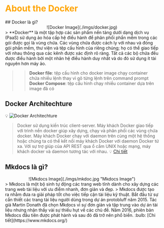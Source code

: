 <h1 style="color:orange">About the Docker</h1>
## Docker là gì?

<center>![Docker Image](./imgs/docker.jpg)</center>
> **Docker** là một tập hợp các sản phẩm nền tảng dưới dạng dịch vụ (PaaS) sử dụng ảo hóa cấp hệ điều hành để phân phối phần mềm trong các gói được gọi là vùng chứa. Các vùng chứa được cách ly với nhau và đóng gói phần mềm, thư viện và tệp cấu hình của riêng chúng; họ có thể giao tiếp với nhau thông qua các kênh được xác định rõ ràng. Tất cả các bộ chứa đều được điều hành bởi một nhân hệ điều hành duy nhất và do đó sử dụng ít tài nguyên hơn máy ảo.

>> **Docker file**: tệp cấu hình cho docker image chạy container chứa nhiều lệnh thay vì gõ từng lệnh trên command prompt
>> **Docker Compose**: tệp cấu hình chạy nhiều container dựa trên image đã có
## Docker Architechture
:bulb: ![Docker Architechture](https://media.geeksforgeeks.org/wp-content/uploads/20221205115118/Architecture-of-Docker.png)
> Docker sử dụng kiến ​​trúc client-server. Máy khách Docker giao tiếp với trình nền docker giúp xây dựng, chạy và phân phối các vùng chứa docker. Máy khách Docker chạy với daemon trên cùng một hệ thống hoặc chúng ta có thể kết nối máy khách Docker với daemon Docker từ xa. Với sự trợ giúp của API REST qua ổ cắm UNIX hoặc mạng, máy khách docker và daemon tương tác với nhau.
:bulb: [Chi tiết](https://www.geeksforgeeks.org/architecture-of-docker/)
## Mkdocs là gì?
<center>![Mkdocs Image](./imgs/mkdoc.jpg "Mkdocs Image")</center>
> Mkdocs là một bộ sinh tự động các trang web tĩnh dành cho xây dựng các trang web tài liệu với ưu điểm nhanh, đơn giản và đẹp.
> Mkdocs được tạo ra nhằm đưa ra giải pháp tốt cho việc tiếp cận tài liệu kỹ thuật.
Bắt đầu từ sự cần thiết các trang tài liệu người dùng trong dự án protobluff năm 2015.
Tác giả Martin Donath đã chọn Mkdocs vì sự đơn giản và tập trung vào dự án tài liệu nhưng nhận thấy vài sự thiếu hụt về các chủ đề.
Năm 2016, phiên bản Mkdocs đầu tiên được phát hành và sau đó đã trở nên phổ biến.
:bulb: [Chi tiết](https://www.mkdocs.org/)
